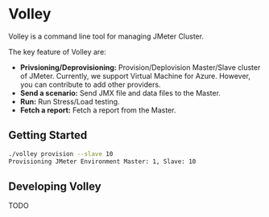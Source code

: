 # Volley
Volley is a command line tool for managing JMeter Cluster.

The key feature of Volley are: 

* **Privsioning/Deprovisioning:** Provision/Deplovision Master/Slave cluster of JMeter. Currently, we support Virtual Machine for Azure. However, you can contribute to add other providers. 
* **Send a scenario:** Send JMX file and data files to the Master.
* **Run:** Run Stress/Load testing.
* **Fetch a report:** Fetch a report from the Master. 

## Getting Started 

```bash
./volley provision --slave 10
Provisioning JMeter Environment Master: 1, Slave: 10
```

## Developing Volley

TODO
